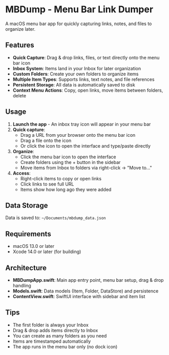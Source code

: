 # MBDump - Menu Bar Link Dumper

A macOS menu bar app for quickly capturing links, notes, and files to organize later.

## Features

- **Quick Capture**: Drag & drop links, files, or text directly onto the menu bar icon
- **Inbox System**: Items land in your Inbox for later organization
- **Custom Folders**: Create your own folders to organize items
- **Multiple Item Types**: Supports links, text notes, and file references
- **Persistent Storage**: All data is automatically saved to disk
- **Context Menu Actions**: Copy, open links, move items between folders, delete
  
## Usage

1. **Launch the app** - An inbox tray icon will appear in your menu bar
2. **Quick capture**:
   - Drag a URL from your browser onto the menu bar icon
   - Drag a file onto the icon
   - Or click the icon to open the interface and type/paste directly
3. **Organize**:
   - Click the menu bar icon to open the interface
   - Create folders using the + button in the sidebar
   - Move items from Inbox to folders via right-click → "Move to..."
4. **Access**:
   - Right-click items to copy or open links
   - Click links to see full URL
   - Items show how long ago they were added

## Data Storage

Data is saved to: `~/Documents/mbdump_data.json`

## Requirements

- macOS 13.0 or later
- Xcode 14.0 or later (for building)

## Architecture

- **MBDumpApp.swift**: Main app entry point, menu bar setup, drag & drop handling
- **Models.swift**: Data models (Item, Folder, DataStore) and persistence
- **ContentView.swift**: SwiftUI interface with sidebar and item list

## Tips

- The first folder is always your Inbox
- Drag & drop adds items directly to Inbox
- You can create as many folders as you need
- Items are timestamped automatically
- The app runs in the menu bar only (no dock icon)
